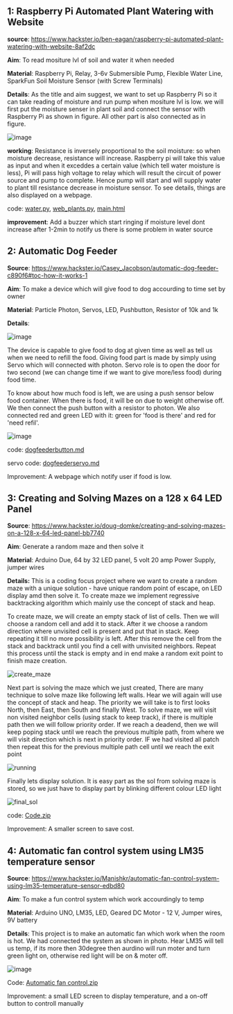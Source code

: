 ## **1: Raspberry Pi Automated Plant Watering with Website**

**source**: https://www.hackster.io/ben-eagan/raspberry-pi-automated-plant-watering-with-website-8af2dc

**Aim**: To read mositure lvl of soil and water it when needed

**Material**:
Raspberry Pi, Relay, 3-6v Submersible Pump, Flexible Water Line, SparkFun Soil Moisture Sensor (with Screw Terminals)

**Details**: 
As the title and aim suggest, we want to set up Raspberry Pi so it can take reading of moisture and run pump when mositure lvl is low. we will first put the moisture senser in plant soil and connect the sensor with Raspberry Pi as shown in figure. All other part is also connected as in figure.

![image](https://user-images.githubusercontent.com/85681011/121859773-c0590980-cd15-11eb-97a7-9f5183928505.png)

**working**:
Resistance is inversely proportional to the soil moisture: so when moisture decrease, resistance will increase. Raspberry pi will take this value as input and when it exceddes a certain value (which tell water moisture is less), Pi will pass high voltage to relay which will result the circuit of power source and pump to complete. Hence pump will start and will supply water to plant till resistance decrease in moisture sensor. To see details, things are also displayed on a webpage.

code: [water.py](https://gist.github.com/benrules2/6f490f3a0e082ae6592a630bd7abe588), [web_plants.py](https://gist.github.com/benrules2/c4f3db455f4f2dfbe7d5b825b0b4ee36), [main.html](https://gist.github.com/benrules2/e43c469b2c1263237dc67010fca18b53)

**improvement**: Add a buzzer which start ringing if moisture level dont increase after 1-2min to notify us there is some problem in water source


## **2: Automatic Dog Feeder**
**Source**: https://www.hackster.io/Casey_Jacobson/automatic-dog-feeder-c890f6#toc-how-it-works-1

**Aim**: To make a device which will give food to dog accourding to time set by owner

**Material**: Particle Photon, Servos, LED, Pushbutton, Resistor of 10k and 1k

**Details**:

![image](https://user-images.githubusercontent.com/85681011/121868010-22b60800-cd1e-11eb-8b49-f921ef975e81.png)

The device is capable to give food to dog at given time as well as tell us when we need to refill the food. Giving food part is made by simply using Servo which will connected with photon. Servo role is to open the door for two second (we can change time if we want to give more/less food) during food time. 

To know about how much food is left, we are using a push sensor below food container. When there is food, it will be on due to weight otherwise off. We then connect the push button with a resistor to photon. We also connected red and green LED with it: green for 'food is there' and red for 'need refil'. 

![image](https://user-images.githubusercontent.com/85681011/121894628-fa89d180-cd3c-11eb-87a0-12dabf0aa757.png)

code: [dogfeederbutton.md](https://github.com/Nishank-Kankas/Task-1/files/6647295/dogfeederbutton.md)

servo code: [dogfeederservo.md](https://github.com/Nishank-Kankas/Task-1/files/6647284/dogfeederservo.md)

Improvement: A webpage which notify user if food is low.



## **3: Creating and Solving Mazes on a 128 x 64 LED Panel**

**Source**: https://www.hackster.io/doug-domke/creating-and-solving-mazes-on-a-128-x-64-led-panel-bb7740

**Aim**: Generate a random maze and then solve it

**Material**: Arduino Due, 64 by 32 LED panel, 5 volt 20 amp Power Supply, jumper wires

**Details:**
This is a coding focus project where we want to create a random maze with a unique solution - have unique random point of escape, on LED display amd then solve it. To create maze we implement regressive backtracking algorithm which mainly use the concept of stack and heap. 

To create maze, we will create an empty stack of list of cells. Then we will choose a random cell and add it to stack. After it we choose a random direction where unvisited cell is present and put that in stack. Keep repeating it till no more possibility is left. After this remove the cell from the stack and backtrack until you find a cell with unvisited neighbors. Repeat this process until the stack is empty and in end make a random exit point to finish maze creation.

![create_maze](https://user-images.githubusercontent.com/85681011/121861959-fa2b0f80-cd17-11eb-9681-acfdd4112bbb.gif)

Next part is solving the maze which we just created, There are many technique to solve maze like following left walls. Hear we will again will use the concept of stack and heap. The priority we will take is to first looks North, then East, then South and finally West. To solve maze, we will visit non visited neighbor cells (using stack to keep track), if there is multiple path then we will follow priority order. If we reach a deadend, then we will keep poping stack until we reach the previous multiple path, from where we will visit direction which is next in priority order. IF we had visited all patch then repeat this for the previous multiple path cell until we reach the exit point

![running](https://user-images.githubusercontent.com/85681011/121870153-5eea6800-cd20-11eb-929d-d93a50684382.gif)


Finally lets display solution. It is easy part as the sol from solving maze is stored, so we just have to display part by blinking different colour LED light 

![final_sol](https://user-images.githubusercontent.com/85681011/121862404-673ea500-cd18-11eb-9971-ab0c74e2a936.gif)

code: [Code.zip](https://github.com/Nishank-Kankas/Task-1/files/6647402/Code.zip)

Improvement: A smaller screen to save cost.


## **4: Automatic fan control system using LM35 temperature sensor**

**Source**: https://www.hackster.io/Manishkr/automatic-fan-control-system-using-lm35-temperature-sensor-edbd80

**Aim**: To make a fun control system which work accourdingly to temp

**Material**: Arduino UNO, LM35, LED, Geared DC Motor - 12 V, Jumper wires, 9V battery

**Details**:
This project is to make an automatic fan which work when the room is hot. We had connected the system as shown in photo. Hear LM35 will tell us temp, if its more then 30degree then aurdino will run moter and turn green light on, otherwise red light will be on & moter off. 

![image](https://user-images.githubusercontent.com/85681011/121876564-40d43600-cd27-11eb-9ea3-509b4448387a.png)

Code: [Automatic fan control.zip](https://github.com/Nishank-Kankas/Task-1/files/6647521/Automatic.fan.control.zip)

Improvement: a small LED screen to display temperature, and a on-off button to controll manually

